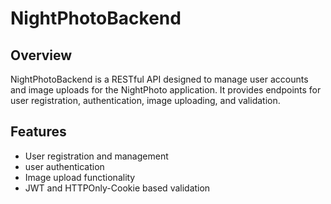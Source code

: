 # NightPhotoBackend

## Overview
NightPhotoBackend is a RESTful API designed to manage user accounts and image uploads for the NightPhoto application.
It provides endpoints for user registration, authentication, image uploading, and validation. 

## Features
- User registration and management
- user authentication
- Image upload functionality
- JWT and HTTPOnly-Cookie based validation

